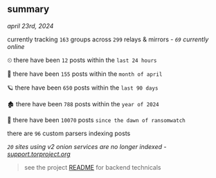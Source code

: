 
## summary
_april 23rd, 2024_

currently tracking `163` groups across `299` relays & mirrors - _`69` currently online_

⏲ there have been `12` posts within the `last 24 hours`

🦈 there have been `155` posts within the `month of april`

🪐 there have been `650` posts within the `last 90 days`

🏚 there have been `788` posts within the `year of 2024`

🦕 there have been `10070` posts `since the dawn of ransomwatch`

there are `96` custom parsers indexing posts

_`20` sites using v2 onion services are no longer indexed - [support.torproject.org](https://support.torproject.org/onionservices/v2-deprecation/)_

> see the project [README](https://github.com/joshhighet/ransomwatch#ransomwatch--) for backend technicals
